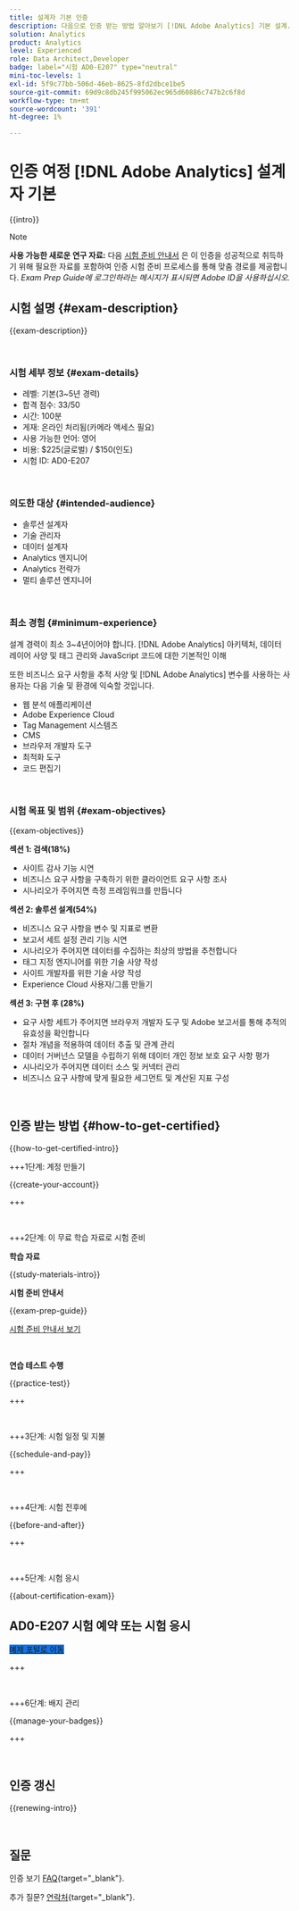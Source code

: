 ```yaml
---
title: 설계자 기본 인증
description: 다음으로 인증 받는 방법 알아보기 [!DNL Adobe Analytics] 기본 설계.
solution: Analytics
product: Analytics
level: Experienced
role: Data Architect,Developer
badge: label="시험 AD0-E207" type="neutral"
mini-toc-levels: 1
exl-id: 5f9c77bb-506d-46eb-8625-8fd2dbce1be5
source-git-commit: 69d9c8db245f995062ec965d60886c747b2c6f8d
workflow-type: tm+mt
source-wordcount: '391'
ht-degree: 1%

---
```


# 인증 여정 [!DNL Adobe Analytics] 설계자 기본

{{intro}}

>[!NOTE]
>
>**사용 가능한 새로운 연구 자료:** 다음 [시험 준비 안내서](https://app.rockinfo.com/courses/playScorm/541) 은 이 인증을 성공적으로 취득하기 위해 필요한 자료를 포함하여 인증 시험 준비 프로세스를 통해 맞춤 경로를 제공합니다. _Exam Prep Guide에 로그인하라는 메시지가 표시되면 Adobe ID을 사용하십시오._

## 시험 설명 {#exam-description}

{{exam-description}}

<br>

### 시험 세부 정보 {#exam-details}

* 레벨: 기본(3~5년 경력)
* 합격 점수: 33/50
* 시간: 100분
* 게재: 온라인 처리됨(카메라 액세스 필요)
* 사용 가능한 언어: 영어
* 비용: $225(글로벌) / $150(인도)
* 시험 ID: AD0-E207

<br>

### 의도한 대상 {#intended-audience}

* 솔루션 설계자
* 기술 관리자
* 데이터 설계자
* Analytics 엔지니어
* Analytics 전략가
* 멀티 솔루션 엔지니어

<br>

### 최소 경험 {#minimum-experience}

설계 경력이 최소 3~4년이어야 합니다. [!DNL Adobe Analytics] 아키텍처, 데이터 레이어 사양 및 태그 관리와 JavaScript 코드에 대한 기본적인 이해

또한 비즈니스 요구 사항을 추적 사양 및 [!DNL Adobe Analytics] 변수를 사용하는 사용자는 다음 기술 및 환경에 익숙할 것입니다.

* 웹 분석 애플리케이션
* Adobe Experience Cloud
* Tag Management 시스템즈
* CMS
* 브라우저 개발자 도구
* 최적화 도구
* 코드 편집기

<br>

### 시험 목표 및 범위 {#exam-objectives}

{{exam-objectives}}

**섹션 1: 검색(18%)**

* 사이트 감사 기능 시연
* 비즈니스 요구 사항을 구축하기 위한 클라이언트 요구 사항 조사
* 시나리오가 주어지면 측정 프레임워크를 만듭니다

**섹션 2: 솔루션 설계(54%)**

* 비즈니스 요구 사항을 변수 및 지표로 변환
* 보고서 세트 설정 관리 기능 시연
* 시나리오가 주어지면 데이터를 수집하는 최상의 방법을 추천합니다
* 태그 지정 엔지니어를 위한 기술 사양 작성
* 사이트 개발자를 위한 기술 사양 작성
* Experience Cloud 사용자/그룹 만들기

**섹션 3: 구현 후 (28%)**

* 요구 사항 세트가 주어지면 브라우저 개발자 도구 및 Adobe 보고서를 통해 추적의 유효성을 확인합니다
* 절차 개념을 적용하여 데이터 추출 및 관계 관리
* 데이터 거버넌스 모델을 수립하기 위해 데이터 개인 정보 보호 요구 사항 평가
* 시나리오가 주어지면 데이터 소스 및 커넥터 관리
* 비즈니스 요구 사항에 맞게 필요한 세그먼트 및 계산된 지표 구성

<br>

## 인증 받는 방법 {#how-to-get-certified}

{{how-to-get-certified-intro}}

+++1단계: 계정 만들기

{{create-your-account}}

+++

<br>

+++2단계: 이 무료 학습 자료로 시험 준비

**학습 자료**

{{study-materials-intro}}

**시험 준비 안내서**

{{exam-prep-guide}}

[시험 준비 안내서 보기](https://app.rockinfo.com/courses/playScorm/541)

<br>

**연습 테스트 수행**

{{practice-test}}

+++

<br>

+++3단계: 시험 일정 및 지불

{{schedule-and-pay}}

+++

<br>

+++4단계: 시험 전후에

{{before-and-after}}

+++

<br>

+++5단계: 시험 응시

{{about-certification-exam}}

## AD0-E207 시험 예약 또는 시험 응시

<a href="https://www.certmetrics.com/adobe/candidate/examity_sso.aspx?eid=AD0-E207" target="_blank" class="spectrum-Button spectrum-Button--fill spectrum-Button--accent spectrum-Button--sizeM is-margin-bottom-big-big at-element-click-tracking" style="background-color:#1473E6">

<span class="spectrum-Button-label has-no-wrap">
   예제 포털로 이동
</span>
</a>

+++

<br>

+++6단계: 배지 관리

{{manage-your-badges}}

+++

<br>

## 인증 갱신

{{renewing-intro}}

<br>

## 질문

인증 보기 [FAQ](https://experienceleague.adobe.com/docs/certification/certification/faq.html){target="_blank"}.

추가 질문? [연락처](mailto:certif@adobe.com){target="_blank"}.

